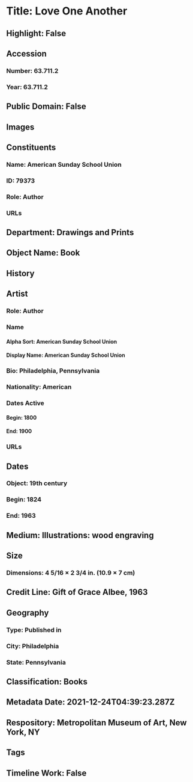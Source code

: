 # Title: Love One Another
## Highlight: False
## Accession
### Number: 63.711.2
### Year: 63.711.2
## Public Domain: False
## Images
## Constituents
### Name: American Sunday School Union
### ID: 79373
### Role: Author
### URLs
## Department: Drawings and Prints
## Object Name: Book
## History
## Artist
### Role: Author
### Name
#### Alpha Sort: American Sunday School Union
#### Display Name: American Sunday School Union
### Bio: Philadelphia, Pennsylvania
### Nationality: American
### Dates Active
#### Begin: 1800
#### End: 1900
### URLs
## Dates
### Object: 19th century
### Begin: 1824
### End: 1963
## Medium: Illustrations: wood engraving
## Size
### Dimensions: 4 5/16 × 2 3/4 in. (10.9 × 7 cm)
## Credit Line: Gift of Grace Albee, 1963
## Geography
### Type: Published in
### City: Philadelphia
### State: Pennsylvania
## Classification: Books
## Metadata Date: 2021-12-24T04:39:23.287Z
## Respository: Metropolitan Museum of Art, New York, NY
## Tags
## Timeline Work: False